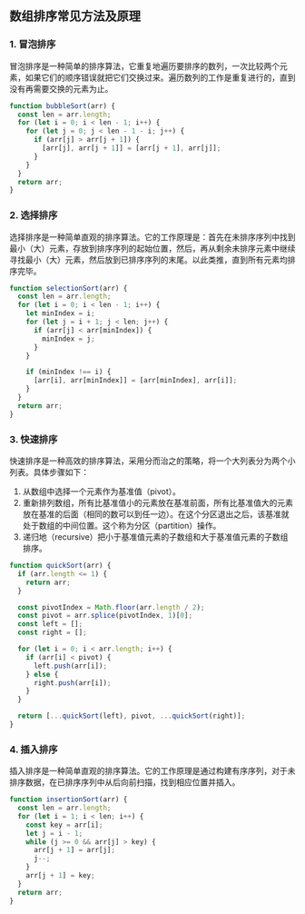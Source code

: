 ## 数组排序常见方法及原理

### 1. 冒泡排序
冒泡排序是一种简单的排序算法，它重复地遍历要排序的数列，一次比较两个元素，如果它们的顺序错误就把它们交换过来。遍历数列的工作是重复进行的，直到没有再需要交换的元素为止。

```javascript
function bubbleSort(arr) {
  const len = arr.length;
  for (let i = 0; i < len - 1; i++) {
    for (let j = 0; j < len - 1 - i; j++) {
      if (arr[j] > arr[j + 1]) {
        [arr[j], arr[j + 1]] = [arr[j + 1], arr[j]];
      }
    }
  }
  return arr;
}
```

### 2. 选择排序
选择排序是一种简单直观的排序算法。它的工作原理是：首先在未排序序列中找到最小（大）元素，存放到排序序列的起始位置，然后，再从剩余未排序元素中继续寻找最小（大）元素，然后放到已排序序列的末尾。以此类推，直到所有元素均排序完毕。

```javascript
function selectionSort(arr) {
  const len = arr.length;
  for (let i = 0; i < len - 1; i++) {
    let minIndex = i;
    for (let j = i + 1; j < len; j++) {
      if (arr[j] < arr[minIndex]) {
        minIndex = j;
      }
    }

    if (minIndex !== i) {
      [arr[i], arr[minIndex]] = [arr[minIndex], arr[i]];
    }
  }
  return arr;
}
```

### 3. 快速排序
快速排序是一种高效的排序算法，采用分而治之的策略，将一个大列表分为两个小列表。具体步骤如下：
1. 从数组中选择一个元素作为基准值（pivot）。
2. 重新排列数组，所有比基准值小的元素放在基准前面，所有比基准值大的元素放在基准的后面（相同的数可以到任一边）。在这个分区退出之后，该基准就处于数组的中间位置。这个称为分区（partition）操作。
3. 递归地（recursive）把小于基准值元素的子数组和大于基准值元素的子数组排序。

```javascript
function quickSort(arr) {
  if (arr.length <= 1) {
    return arr;
  }

  const pivotIndex = Math.floor(arr.length / 2);
  const pivot = arr.splice(pivotIndex, 1)[0];
  const left = [];
  const right = [];

  for (let i = 0; i < arr.length; i++) {
    if (arr[i] < pivot) {
      left.push(arr[i]);
    } else {
      right.push(arr[i]);
    }
  }

  return [...quickSort(left), pivot, ...quickSort(right)];
}
```
### 4. 插入排序
插入排序是一种简单直观的排序算法。它的工作原理是通过构建有序序列，对于未排序数据，在已排序序列中从后向前扫描，找到相应位置并插入。
```javascript
function insertionSort(arr) {
  const len = arr.length;
  for (let i = 1; i < len; i++) {
    const key = arr[i];
    let j = i - 1;
    while (j >= 0 && arr[j] > key) {
      arr[j + 1] = arr[j];
      j--;
    }
    arr[j + 1] = key;
  }
  return arr;
}
```

## 